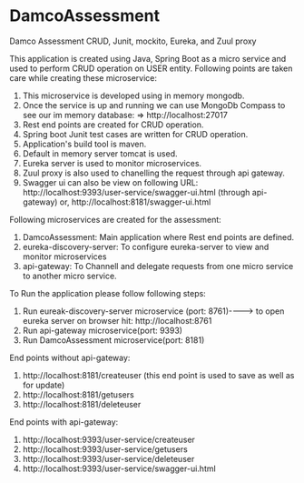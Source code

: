 # DamcoAssessment
Damco Assessment CRUD, Junit, mockito, Eureka, and Zuul proxy

This application is created using Java, Spring Boot as a micro service and used to perform CRUD operation on USER entity.
Following points are taken care while creating these microservice: 
1. This microservice is developed using in memory mongodb.
2. Once the service is up and running we can use MongoDb Compass to see our im memory database: => http://localhost:27017
3. Rest end points are created for CRUD operation.
4. Spring boot Junit test cases are written for CRUD operation.
5. Application's build tool is maven.
6. Default in memory server tomcat is used.
7. Eureka server is used to monitor microservices.
8. Zuul proxy is also used to chanelling the request through api gateway.
9. Swagger ui can also be view on following URL:
  http://localhost:9393/user-service/swagger-ui.html (through api-gateway)
  or,
  http://localhost:8181/swagger-ui.html

Following microservices are created for the assessment:
1. DamcoAssessment: Main application where Rest end points are defined.
2. eureka-discovery-server: To configure eureka-server to view and monitor microservices
3. api-gateway: To Channell and delegate requests from one micro service to another micro service.

To Run the application please follow following steps:
1. Run eureak-discovery-server microservice (port: 8761)----> to open eureka server on browser hit: http://localhost:8761
2. Run api-gateway microservice(port: 9393)
3. Run DamcoAssessment microservice(port: 8181)

End points without api-gateway:
1. http://localhost:8181/createuser (this end point is used to save as well as for update)
2. http://localhost:8181/getusers
3. http://localhost:8181/deleteuser

End points with api-gateway:
1. http://localhost:9393/user-service/createuser
2. http://localhost:9393/user-service/getusers
3. http://localhost:9393/user-service/deleteuser
4. http://localhost:9393/user-service/swagger-ui.html

